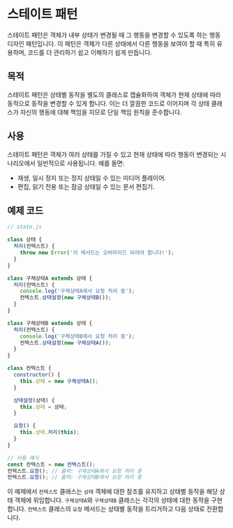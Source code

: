 # 스테이트 패턴

스테이트 패턴은 객체가 내부 상태가 변경될 때 그 행동을 변경할 수 있도록 하는 행동 디자인 패턴입니다. 이 패턴은 객체가 다른 상태에서 다른 행동을 보여야 할 때 특히 유용하며, 코드를 더 관리하기 쉽고 이해하기 쉽게 만듭니다.

## 목적

스테이트 패턴은 상태별 동작을 별도의 클래스로 캡슐화하여 객체가 현재 상태에 따라 동적으로 동작을 변경할 수 있게 합니다. 이는 더 깔끔한 코드로 이어지며 각 상태 클래스가 자신의 행동에 대해 책임을 지므로 단일 책임 원칙을 준수합니다.

## 사용

스테이트 패턴은 객체가 여러 상태를 가질 수 있고 현재 상태에 따라 행동이 변경되는 시나리오에서 일반적으로 사용됩니다. 예를 들면:

- 재생, 일시 정지 또는 정지 상태일 수 있는 미디어 플레이어.
- 편집, 읽기 전용 또는 잠금 상태일 수 있는 문서 편집기.

## 예제 코드

```javascript
// state.js

class 상태 {
  처리(컨텍스트) {
    throw new Error('이 메서드는 오버라이드 되어야 합니다!');
  }
}

class 구체상태A extends 상태 {
  처리(컨텍스트) {
    console.log('구체상태A에서 요청 처리 중');
    컨텍스트.상태설정(new 구체상태B());
  }
}

class 구체상태B extends 상태 {
  처리(컨텍스트) {
    console.log('구체상태B에서 요청 처리 중');
    컨텍스트.상태설정(new 구체상태A());
  }
}

class 컨텍스트 {
  constructor() {
    this.상태 = new 구체상태A();
  }

  상태설정(상태) {
    this.상태 = 상태;
  }

  요청() {
    this.상태.처리(this);
  }
}

// 사용 예시
const 컨텍스트 = new 컨텍스트();
컨텍스트.요청(); // 출력: 구체상태A에서 요청 처리 중
컨텍스트.요청(); // 출력: 구체상태B에서 요청 처리 중
```

이 예제에서 `컨텍스트` 클래스는 `상태` 객체에 대한 참조를 유지하고 상태별 동작을 해당 상태 객체에 위임합니다. `구체상태A`와 `구체상태B` 클래스는 각각의 상태에 대한 동작을 구현합니다. `컨텍스트` 클래스의 `요청` 메서드는 상태별 동작을 트리거하고 다음 상태로 전환합니다.
